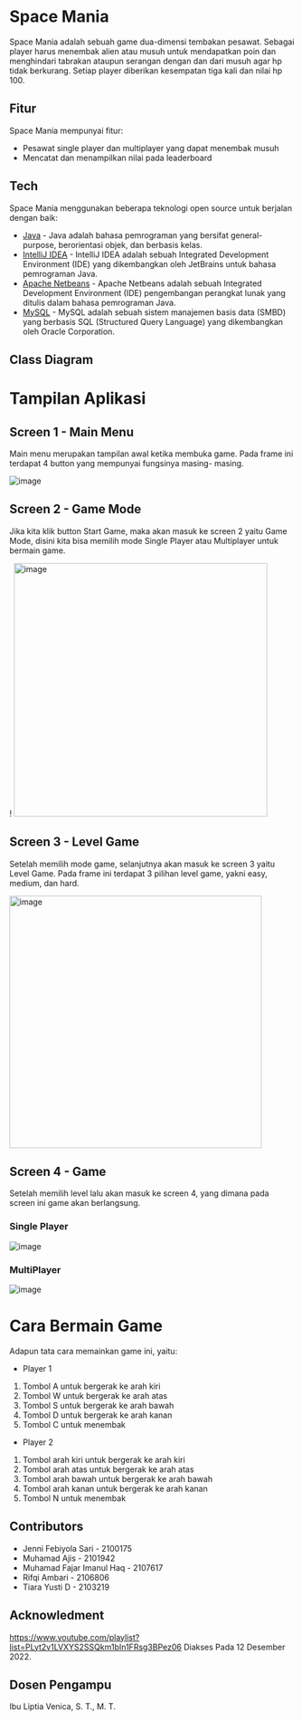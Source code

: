# Space Mania

Space Mania adalah sebuah game dua-dimensi tembakan pesawat. Sebagai player harus menembak alien atau musuh untuk mendapatkan poin dan menghindari tabrakan ataupun serangan dengan dan dari musuh agar hp tidak berkurang. Setiap player diberikan kesempatan tiga kali dan nilai hp 100.

## Fitur

Space Mania mempunyai fitur:
* Pesawat single player dan multiplayer yang dapat menembak musuh
* Mencatat dan menampilkan nilai pada leaderboard 



## Tech

Space Mania menggunakan beberapa teknologi open source untuk berjalan dengan baik:

* [Java](https://www.java.com/en/) - Java adalah bahasa pemrograman yang bersifat general-purpose, berorientasi objek, dan berbasis kelas.
* [IntelliJ IDEA](https://www.jetbrains.com/idea/) - IntelliJ IDEA adalah sebuah Integrated Development Environment (IDE) yang dikembangkan oleh JetBrains untuk bahasa pemrograman Java.
* [Apache Netbeans](https://netbeans.apache.org/) - Apache Netbeans adalah sebuah Integrated Development Environment (IDE) pengembangan perangkat lunak yang ditulis dalam bahasa pemrograman Java.
* [MySQL](https://www.mysql.com/) - MySQL adalah sebuah sistem manajemen basis data (SMBD) yang berbasis SQL (Structured Query Language) yang dikembangkan oleh Oracle Corporation.


## Class Diagram

# Tampilan Aplikasi

## Screen 1 - Main Menu

Main menu merupakan tampilan awal ketika membuka game. Pada frame ini terdapat 4 button yang mempunyai fungsinya masing- masing. 

![image](https://user-images.githubusercontent.com/107100732/210159712-a244645b-3fbe-40cd-9e13-40ea51890e43.png)

## Screen 2 - Game Mode
Jika kita klik button Start Game, maka akan masuk ke screen 2 yaitu Game Mode, disini kita bisa memilih mode Single Player atau Multiplayer untuk bermain game.

! <img width="448" alt="image" src="https://user-images.githubusercontent.com/107100732/210159960-0d91af4d-6d72-421e-ab57-6e4a4a26315d.png">

## Screen 3 - Level Game
Setelah memilih mode game, selanjutnya akan masuk ke screen 3 yaitu Level Game. Pada frame ini terdapat 3 pilihan level game, yakni easy, medium, dan hard.

<img width="446" alt="image" src="https://user-images.githubusercontent.com/107100732/210160022-1cf0c139-aadf-4f43-af70-67a620410dd3.png">

## Screen 4 - Game
Setelah memilih level lalu akan masuk ke screen 4, yang dimana pada screen ini game akan berlangsung.

### Single Player
![image](https://user-images.githubusercontent.com/107100732/210160058-9f7b3184-9f1f-42f1-be4b-e6ac17cf8043.png)

### MultiPlayer
![image](https://user-images.githubusercontent.com/107100732/210160069-fc794f01-b883-42ad-8505-73206d22dacf.png)


# Cara Bermain Game
Adapun tata cara memainkan game ini, yaitu:
* Player 1
1)	Tombol A untuk bergerak ke arah kiri
2)	Tombol W untuk bergerak ke arah atas
3)	Tombol S untuk bergerak ke arah bawah
4)	Tombol D untuk bergerak ke arah kanan
5)	Tombol C untuk menembak

* Player 2
1)	Tombol arah kiri untuk bergerak ke arah kiri
2)	Tombol arah atas untuk bergerak ke arah atas
3)	Tombol arah bawah untuk bergerak ke arah bawah
4)	Tombol arah kanan untuk bergerak ke arah kanan
5)	Tombol N untuk menembak



[//]: # (## License)

[//]: # ()
[//]: # (MIT)

[//]: # ()
[//]: # (**Free Software, Hell Yeah!**)

## Contributors

* Jenni Febiyola Sari - 2100175
* Muhamad Ajis - 2101942
* Muhamad Fajar Imanul Haq - 2107617
* Rifqi Ambari - 2106806
* Tiara Yusti D - 2103219

## Acknowledment

https://www.youtube.com/playlist?list=PLyt2v1LVXYS2SSQkm1bIn1FRsg3BPez06 Diakses Pada 12 Desember 2022.

## Dosen Pengampu

Ibu Liptia Venica, S. T., M. T.
 
